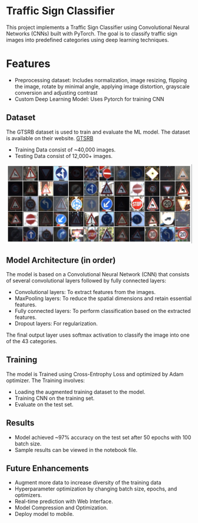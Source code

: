 # Traffic Sign Classifier

This project implements a Traffic Sign Classifier using Convolutional Neural Networks (CNNs) built with PyTorch. The goal is to classify traffic sign images into predefined categories using deep learning techniques.

# Features

* Preprocessing dataset: Includes normalization, image resizing, flipping the image, rotate by minimal angle, applying image distortion, grayscale conversion and adjusting contrast
* Custom Deep Learning Model: Uses Pytorch for training CNN


## Dataset

The GTSRB dataset is used to train and evaluate the ML model. The dataset is available on their website. [GTSRB](https://benchmark.ini.rub.de/gtsrb_dataset.html)

* Training Data consist of ~40,000 images.
* Testing Data consist of 12,000+ images.

<p align='center'><img src='Images/original_images.jpg'></p>

## Model Architecture (in order)

The model is based on a Convolutional Neural Network (CNN) that consists of several convolutional layers followed by fully connected layers:

* Convolutional layers: To extract features from the images.
* MaxPooling layers: To reduce the spatial dimensions and retain essential features.
* Fully connected layers: To perform classification based on the extracted features.
* Dropout layers: For regularization.

The final output layer uses softmax activation to classify the image into one of the 43 categories.

## Training

The model is Trained using Cross-Entrophy Loss and optimized by Adam optimizer.
The Training involves:

* Loading the augmented training dataset to the model.
* Training CNN on the training set.
* Evaluate on the test set.

## Results

* Model achieved ~97% accuracy on the test set after 50 epochs with 100 batch size.
* Sample results can be viewed in the notebook file.

## Future Enhancements

* Augment more data to increase diversity of the training data
* Hyperparameter optimization by changing batch size, epochs, and optimizers.
* Real-time prediction with Web Interface.
* Model Compression and Optimization.
* Deploy model to mobile.